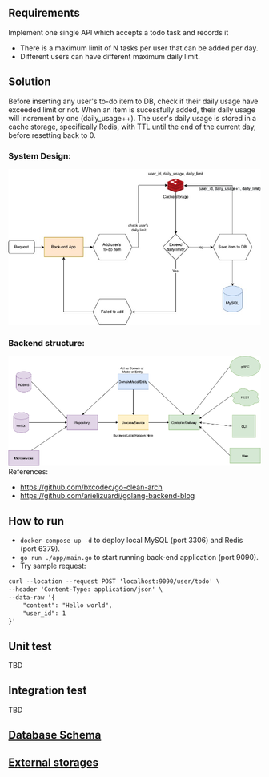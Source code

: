 ## Requirements
Implement one single API which accepts a todo task and records it
- There is a maximum limit of N tasks per user that can be added per day.
- Different users can have different maximum daily limit.

## Solution

Before inserting any user's to-do item to DB, check if their daily usage have exceeded limit or not. When an item is sucessfully added, their daily usage will increment by one (daily_usage++).
The user's daily usage is stored in a cache storage, specifically Redis, with TTL until the end of the current day, before resetting back to 0.

### System Design:
![alt text](./images/manabie.jpeg)

### Backend structure:
![alt text](./images/clean-arch.png)
References: 
- https://github.com/bxcodec/go-clean-arch
- https://github.com/arielizuardi/golang-backend-blog


## How to run
- `docker-compose up -d` to deploy local MySQL (port 3306) and Redis (port 6379).
- `go run ./app/main.go` to start running back-end application (port 9090).
- Try sample request:
```
curl --location --request POST 'localhost:9090/user/todo' \
--header 'Content-Type: application/json' \
--data-raw '{
    "content": "Hello world",
    "user_id": 1
}'
```

## Unit test
TBD

## Integration test
TBD

## [Database Schema](./scripts/database.sql)
## [External storages](./docker-compose.yaml)
